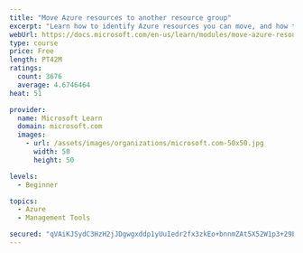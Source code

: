 ```yaml
---
title: "Move Azure resources to another resource group"
excerpt: "Learn how to identify Azure resources you can move, and how to move them to a new resource group."
webUrl: https://docs.microsoft.com/en-us/learn/modules/move-azure-resources-another-resource-group/
type: course
price: Free
length: PT42M
ratings:
  count: 3676
  average: 4.6746464
heat: 51

provider:
  name: Microsoft Learn
  domain: microsoft.com
  images:
    - url: /assets/images/organizations/microsoft.com-50x50.jpg
      width: 50
      height: 50

levels:
  - Beginner

topics:
  - Azure
  - Management Tools

secured: "qVAiKJSydC3HzH2jJDgwgxddp1yUuIedr2fx3zkEo+bnnmZAt5X52W1p3+29Eqc8QwWD2gHGbY1RNPrwTD9kVOcZeK98xMbIjkrhR84DXxymIlfBUEa1isI5eEIe/8eSFTAVpRrvor6+v4zOxMJasYDLjrDezlQZtfLhsfcBQVVjSjjrOwq9FdtF063JnC5dXyPSDJSe7K1oGIqB2TbttzyVHDz4EafEbox0RjR+L4XtLChs+jMTTaOWSzBx5/4zgHUfBwwesX6RTg6bcsM9soDRTjTD17aR9IgskZkX7wQt87Mqa6fbmByWEbl4klfNL4nhiX/TAzAnYTmYICAYxVFRzKbiGINTdbRAW97KczfazDHFOvT4P/AmVefRbbqx+g/CBbwQmZTFjp5l+08jwg6WM11NkuUS5Q7YWVlJ13M=;KM8b13BWV2T96e7agT4+Xw=="
---
```


